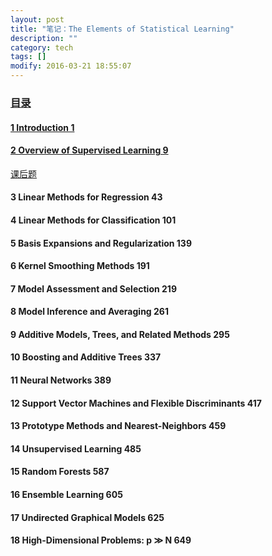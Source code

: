 ```yaml
---
layout: post
title: "笔记：The Elements of Statistical Learning"
description: ""
category: tech
tags: []
modify: 2016-03-21 18:55:07
---
```




### [目录](http://nbviewer.jupyter.org/github/facaiy/book_notes/tree/master/The_Elements_of_Statistical_Learning/)

#### [1 Introduction 1](http://nbviewer.jupyter.org/github/facaiy/book_notes/blob/master/The_Elements_of_Statistical_Learning/Introduction/note.ipynb)

#### [2 Overview of Supervised Learning 9](http://nbviewer.jupyter.org/github/facaiy/book_notes/blob/master/The_Elements_of_Statistical_Learning/Overview_of_Supervised_Learning/note.ipynb)
[课后题](http://nbviewer.jupyter.org/github/facaiy/book_notes/blob/master/The_Elements_of_Statistical_Learning/Overview_of_Supervised_Learning/exercises.ipynb)

#### 3 Linear Methods for Regression 43

#### 4 Linear Methods for Classification 101

#### 5 Basis Expansions and Regularization 139

#### 6 Kernel Smoothing Methods 191

#### 7 Model Assessment and Selection 219

#### 8 Model Inference and Averaging 261

#### 9 Additive Models, Trees, and Related Methods 295

#### 10 Boosting and Additive Trees 337

#### 11 Neural Networks 389

#### 12 Support Vector Machines and Flexible Discriminants 417

#### 13 Prototype Methods and Nearest-Neighbors 459

#### 14 Unsupervised Learning 485

#### 15 Random Forests 587

#### 16 Ensemble Learning 605

#### 17 Undirected Graphical Models 625

#### 18 High-Dimensional Problems: p ≫ N 649
